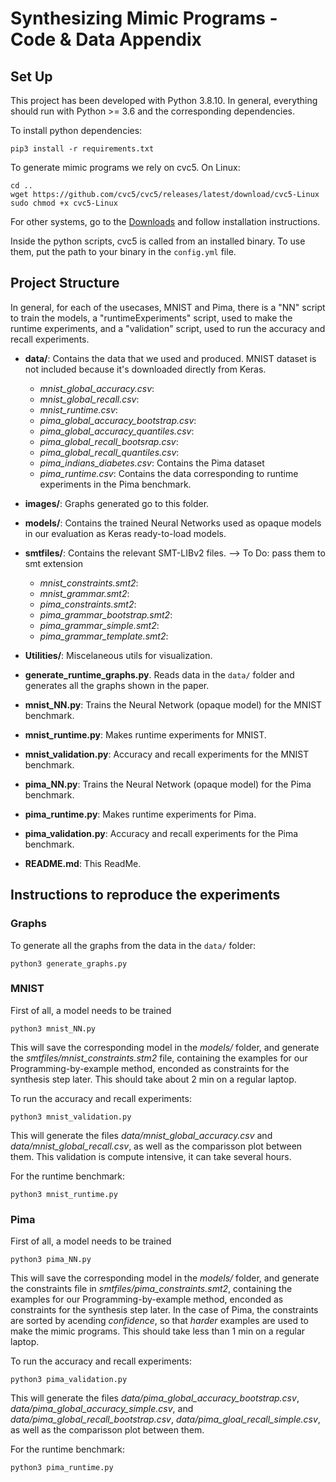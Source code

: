 # Synthesizing Mimic Programs - Code & Data Appendix


## Set Up
 
This project has been developed with Python 3.8.10. 
In general, everything should run with Python >= 3.6
and the corresponding dependencies.

To install python dependencies:
```
pip3 install -r requirements.txt
```

To generate mimic programs we rely on cvc5.
On Linux:
```
cd ..
wget https://github.com/cvc5/cvc5/releases/latest/download/cvc5-Linux
sudo chmod +x cvc5-Linux
```
For other systems, go to the [Downloads](https://cvc5.github.io/downloads.html)
and follow installation instructions.

Inside the python scripts, cvc5 is called from an installed binary. To use them, put the path to your binary in the `config.yml` file.


## Project Structure

In general, for each of the usecases, MNIST and Pima, 
there is a "NN" script to train the models, 
a "runtimeExperiments" script, used to make the runtime experiments, 
and a "validation" script, 
used to run the accuracy and recall experiments.

- **data/**: Contains the data that we used and produced. MNIST dataset is not included because it's downloaded directly from Keras.
    - *mnist_global_accuracy.csv*: 
    - *mnist_global_recall.csv*:
    - *mnist_runtime.csv*:
    - *pima_global_accuracy_bootstrap.csv*: 
    - *pima_global_accuracy_quantiles.csv*:
    - *pima_global_recall_bootsrap.csv*:
    - *pima_global_recall_quantiles.csv*:
    - *pima_indians_diabetes.csv*: Contains the Pima dataset
    - *pima_runtime.csv*: Contains the data corresponding to runtime experiments in the Pima benchmark.
- **images/**: Graphs generated go to this folder.
- **models/**: Contains the trained Neural Networks used as opaque models in our evaluation as Keras ready-to-load models.
- **smtfiles/**: Contains the relevant SMT-LIBv2 files. --> To Do: pass them to smt extension
    - *mnist_constraints.smt2*: 
    - *mnist_grammar.smt2*: 
    - *pima_constraints.smt2*: 
    - *pima_grammar_bootstrap.smt2*:
    - *pima_grammar_simple.smt2*:
    - *pima_grammar_template.smt2*:
- **Utilities/**: Miscelaneous utils for visualization.

- **generate_runtime_graphs.py**. Reads data in the `data/` folder and generates all the graphs shown in the paper.
- **mnist_NN.py**: Trains the Neural Network (opaque model) for the MNIST benchmark.
- **mnist_runtime.py**: Makes runtime experiments for MNIST.
- **mnist_validation.py**: Accuracy and recall experiments for the MNIST benchmark.
- **pima_NN.py**: Trains the Neural Network (opaque model) for the Pima benchmark.
- **pima_runtime.py**: Makes runtime experiments for Pima.
- **pima_validation.py**: Accuracy and recall experiments for the Pima benchmark.
- **README.md**: This ReadMe.


## Instructions to reproduce the experiments

### Graphs
To generate all the graphs from the data in the `data/` folder:
```
python3 generate_graphs.py
```

### **MNIST**
First of all, a model needs to be trained
```
python3 mnist_NN.py
```

This will save the corresponding model in the *models/* folder, 
and generate the *smtfiles/mnist_constraints.stm2* file, 
containing the examples for our Programming-by-example method, 
enconded as constraints for the synthesis step later.
This should take about 2 min on a regular laptop.

To run the accuracy and recall experiments:
```
python3 mnist_validation.py
```

This will generate the files *data/mnist_global_accuracy.csv* and *data/mnist_global_recall.csv*, as well as the comparisson plot between them.
This validation is compute intensive, it can take several hours.

For the runtime benchmark:
```
python3 mnist_runtime.py
```


### **Pima**
First of all, a model needs to be trained
```
python3 pima_NN.py
```

This will save the corresponding model in the *models/* folder, 
and generate the constraints file in *smtfiles/pima_constraints.smt2*, 
containing the examples for our Programming-by-example method, 
enconded as constraints for the synthesis step later.
In the case of Pima, the constraints are sorted by acending *confidence*, 
so that *harder* examples are used to make the mimic programs.
This should take less than 1 min on a regular laptop.

To run the accuracy and recall experiments:
```
python3 pima_validation.py
```

This will generate the files *data/pima_global_accuracy_bootstrap.csv*, *data/pima_global_accuracy_simple.csv*,  and *data/pima_global_recall_bootstrap.csv*, *data/pima_gloal_recall_simple.csv*, as well as the comparisson plot between them.

For the runtime benchmark:
```
python3 pima_runtime.py
```
